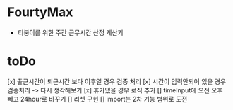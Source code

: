 # FourtyMax

- 티붕이를 위한 주간 근무시간 산정 계산기


# toDo

[x] 출근시간이 퇴근시간 보다 이후일 경우 검증 처리
[x] 시간이 입력안되어 있을 경우 검증처리  -> 다시 생각해보기
[x] 휴가냈을 경우 로직 추가
[] timeInput에 오전 오후 빼고 24hour로 바꾸기
[] 리셋 구현
[] import는 2차 기능 범위로 도전

